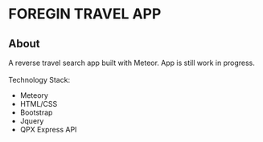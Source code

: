 FOREGIN TRAVEL APP
====================

## About 
A reverse travel search app built with Meteor. App is still work in progress.
<br/><br/>
Technology Stack:
<ul>
  <li>Meteory</li>
  <li>HTML/CSS</li>
  <li>Bootstrap</li>
  <li>Jquery</li>
  <li>QPX Express API</li>
</ul>

